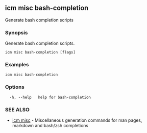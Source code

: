 ## icm misc bash-completion

Generate bash completion scripts

### Synopsis

Generate bash completion scripts.

```
icm misc bash-completion [flags]
```

### Examples

```
icm misc bash-completion
```

### Options

```
  -h, --help   help for bash-completion
```

### SEE ALSO

* [icm misc](icm_misc.md)	 - Miscellaneous generation commands for man pages, markdown and bash/zsh completions

